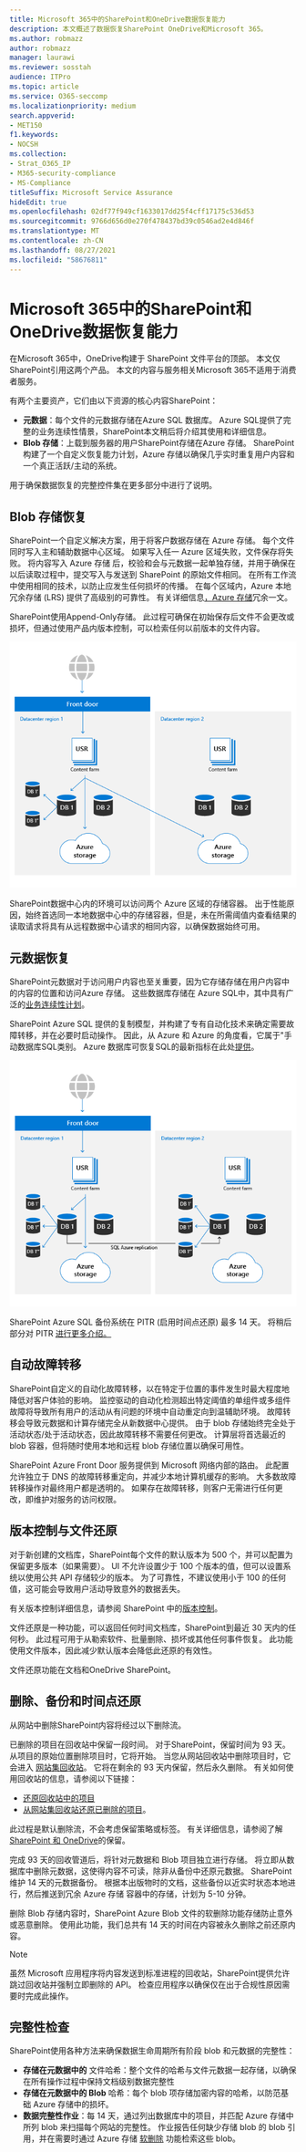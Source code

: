 ```yaml
---
title: Microsoft 365中的SharePoint和OneDrive数据恢复能力
description: 本文概述了数据恢复SharePoint OneDrive和Microsoft 365。
ms.author: robmazz
author: robmazz
manager: laurawi
ms.reviewer: sosstah
audience: ITPro
ms.topic: article
ms.service: O365-seccomp
ms.localizationpriority: medium
search.appverid:
- MET150
f1.keywords:
- NOCSH
ms.collection:
- Strat_O365_IP
- M365-security-compliance
- MS-Compliance
titleSuffix: Microsoft Service Assurance
hideEdit: true
ms.openlocfilehash: 02df77f949cf1633017dd25f4cff17175c536d53
ms.sourcegitcommit: 9766d656d0e270f478437bd39c0546ad2e4d846f
ms.translationtype: MT
ms.contentlocale: zh-CN
ms.lasthandoff: 08/27/2021
ms.locfileid: "58676811"
---
```

# <a name="sharepoint-and-onedrive-data-resiliency-in-microsoft-365"></a>Microsoft 365中的SharePoint和OneDrive数据恢复能力

在Microsoft 365中，OneDrive构建于 SharePoint 文件平台的顶部。 本文仅SharePoint引用这两个产品。 本文的内容与服务相关Microsoft 365不适用于消费者服务。

有两个主要资产，它们由以下资源的核心内容SharePoint：

- **元数据**：每个文件的元数据存储在Azure SQL 数据库。 Azure SQL提供了完整的业务连续性情景，SharePoint本文稍后将介绍其使用和详细信息。
- **Blob 存储**：上载到服务器的用户SharePoint存储在Azure 存储。 SharePoint构建了一个自定义恢复能力计划，Azure 存储以确保几乎实时重复用户内容和一个真正活跃/主动的系统。

用于确保数据恢复的完整控件集在更多部分中进行了说明。

## <a name="blob-storage-resilience"></a>Blob 存储恢复

SharePoint一个自定义解决方案，用于将客户数据存储在 Azure 存储。 每个文件同时写入主和辅助数据中心区域。 如果写入任一 Azure 区域失败，文件保存将失败。 将内容写入 Azure 存储 后，校验和会与元数据一起单独存储，并用于确保在以后读取过程中，提交写入与发送到 SharePoint 的原始文件相同。 在所有工作流中使用相同的技术，以防止应发生任何损坏的传播。 在每个区域内，Azure 本地冗余存储 (LRS) 提供了高级别的可靠性。 有关详细信息[，Azure 存储](/azure/storage/common/storage-redundancy-lrs)冗余一文。

SharePoint使用Append-Only存储。 此过程可确保在初始保存后文件不会更改或损坏，但通过使用产品内版本控制，可以检索任何以前版本的文件内容。

![Blob 存储恢复能力。](../media/assurance-blob-storage-resiliency-diagram.png)

SharePoint数据中心内的环境可以访问两个 Azure 区域的存储容器。 出于性能原因，始终首选同一本地数据中心中的存储容器，但是，未在所需阈值内查看结果的读取请求将具有从远程数据中心请求的相同内容，以确保数据始终可用。

## <a name="metadata-resilience"></a>元数据恢复

SharePoint元数据对于访问用户内容也至关重要，因为它存储存储在用户内容中的内容的位置和访问Azure 存储。 这些数据库存储在 Azure SQL中，其中具有广泛的[业务连续性计划](/azure/sql-database/sql-database-business-continuity)。

SharePoint Azure SQL 提供的复制模型，并构建了专有自动化技术来确定需要故障转移，并在必要时启动操作。 因此，从 Azure 和 Azure 的角度看，它属于"手动数据库SQL类别。 Azure 数据库可恢复SQL的最新指标在此处[提供](/azure/azure-sql/database/business-continuity-high-availability-disaster-recover-hadr-overview#recover-a-database-to-the-existing-server)。

![元数据恢复。](../media/assurance-metadata-resiliency-diagram.png)

SharePoint Azure SQL 备份系统在 PITR (启用时间点还原) 最多 14 天。 将稍后部分对 PITR [进行更多介绍。](#deletion-backup-and-point-in-time-restore)

## <a name="automated-failover"></a>自动故障转移

SharePoint自定义的自动化故障转移，以在特定于位置的事件发生时最大程度地降低对客户体验的影响。 监控驱动的自动化检测超出特定阈值的单组件或多组件故障将导致所有用户的活动从有问题的环境中自动重定向到温辅助环境。 故障转移会导致元数据和计算存储完全从新数据中心提供。 由于 blob 存储始终完全处于活动状态/处于活动状态，因此故障转移不需要任何更改。 计算层将首选最近的 blob 容器，但将随时使用本地和远程 blob 存储位置以确保可用性。

SharePoint Azure Front Door 服务提供到 Microsoft 网络内部的路由。 此配置允许独立于 DNS 的故障转移重定向，并减少本地计算机缓存的影响。 大多数故障转移操作对最终用户都是透明的。 如果存在故障转移，则客户无需进行任何更改，即维护对服务的访问权限。

## <a name="versioning-and-files-restore"></a>版本控制与文件还原

对于新创建的文档库，SharePoint每个文件的默认版本为 500 个，并可以配置为保留更多版本（如果需要）。 UI 不允许设置少于 100 个版本的值，但可以设置系统以使用公共 API 存储较少的版本。 为了可靠性，不建议使用小于 100 的任何值，这可能会导致用户活动导致意外的数据丢失。

有关版本控制详细信息，请参阅 SharePoint 中的[版本控制](/microsoft-365/community/versioning-basics-best-practices)。

文件还原是一种功能，可以返回任何时间文档库，SharePoint到最近 30 天内的任何秒。 此过程可用于从勒索软件、批量删除、损坏或其他任何事件恢复。 此功能使用文件版本，因此减少默认版本会降低此还原的有效性。

文件还原功能在文档和[](https://support.office.com/article/Restore-a-document-library-317791c3-8bd0-4dfd-8254-3ca90883d39a)OneDrive SharePoint。 [](https://support.office.com/article/restore-your-onedrive-fa231298-759d-41cf-bcd0-25ac53eb8a15)

## <a name="deletion-backup-and-point-in-time-restore"></a>删除、备份和时间点还原

从网站中删除SharePoint内容将经过以下删除流。

已删除的项目在回收站中保留一段时间。 对于SharePoint，保留时间为 93 天。 从项目的原始位置删除项目时，它将开始。 当您从网站回收站中删除项目时，它会进入 [网站集回收站](https://support.office.com/article/restore-deleted-items-from-the-site-collection-recycle-bin-5fa924ee-16d7-487b-9a0a-021b9062d14b)。 它将在剩余的 93 天内保留，然后永久删除。 有关如何使用回收站的信息，请参阅以下链接：

- [还原回收站中的项目](https://support.office.com/article/Restore-items-in-the-Recycle-Bin-of-a-SharePoint-site-6df466b6-55f2-4898-8d6e-c0dff851a0be)
- [从网站集回收站还原已删除的项目](https://support.office.com/article/Restore-deleted-items-from-the-site-collection-recycle-bin-5fa924ee-16d7-487b-9a0a-021b9062d14b)。

此过程是默认删除流，不会考虑保留策略或标签。 有关详细信息，请参阅了解[SharePoint 和 OneDrive](/microsoft-365/compliance/retention-policies-sharepoint)的保留。

完成 93 天的回收管道后，将针对元数据和 Blob 项目独立进行存储。 将立即从数据库中删除元数据，这使得内容不可读，除非从备份中还原元数据。 SharePoint维护 14 天的元数据备份。 根据本出版物时的文档，这些备份以近实时状态本地进行，然后推送到冗余 Azure 存储 容器中的存储[](/azure/sql-database/sql-database-automated-backups)，计划为 5-10 分钟。

删除 Blob 存储内容时，SharePoint Azure Blob 文件的软删除功能存储防止意外或恶意删除。 使用此功能，我们总共有 14 天的时间在内容被永久删除之前还原内容。

>[!Note]
>虽然 Microsoft 应用程序将内容发送到标准进程的回收站，SharePoint提供允许跳过回收站并强制立即删除的 API。 检查应用程序以确保仅在出于合规性原因需要时完成此操作。

## <a name="integrity-checks"></a>完整性检查

SharePoint使用各种方法来确保数据生命周期所有阶段 blob 和元数据的完整性：

- **存储在元数据中的** 文件哈希：整个文件的哈希与文件元数据一起存储，以确保在所有操作过程中保持文档级别数据完整性
- **存储在元数据中的 Blob** 哈希：每个 blob 项存储加密内容的哈希，以防范基础 Azure 存储中的损坏。
- **数据完整性作业**：每 14 天，通过列出数据库中的项目，并匹配 Azure 存储中所列 blob 来扫描每个网站的完整性。 作业报告任何缺少存储 blob 的 blob 引用，并在需要时通过 Azure 存储 [软删除](/azure/storage/blobs/soft-delete-blob-overview) 功能检索这些 blob。
